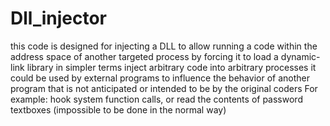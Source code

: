 # Dll_injector


this code is designed for injecting a DLL to allow running a code within the address space of another targeted process by forcing it to load a dynamic-link library in simpler terms inject arbitrary code into arbitrary processes 
it could be used by external programs to influence the behavior of another program that is not anticipated or intended to be by the original coders 
For example:
hook system function calls, or read the contents of password textboxes (impossible to be done in the normal way) 
